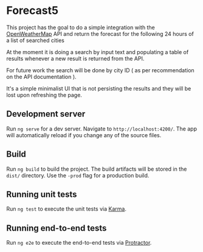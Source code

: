 # Forecast5

This project has the goal to do a simple integration with the [OpenWeatherMap](https://openweathermap.org/forecast5) API and return the forecast for the following 24 hours of a list of searched cities

At the moment it is doing a search by input text and populating a table of results whenever a new result is returned from the API.

For future work the search will be done by city ID ( as per recommendation on the API documentation ).

It's a simple minimalist UI that is not persisting the results and they will be lost upon refreshing the page.



## Development server

Run `ng serve` for a dev server. Navigate to `http://localhost:4200/`. The app will automatically reload if you change any of the source files.

## Build

Run `ng build` to build the project. The build artifacts will be stored in the `dist/` directory. Use the `-prod` flag for a production build.

## Running unit tests

Run `ng test` to execute the unit tests via [Karma](https://karma-runner.github.io).

## Running end-to-end tests

Run `ng e2e` to execute the end-to-end tests via [Protractor](http://www.protractortest.org/).



